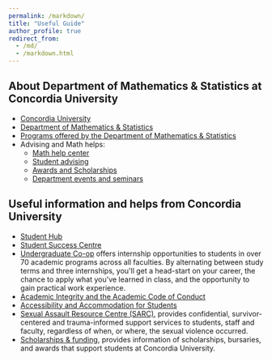 ```yaml
---
permalink: /markdown/
title: "Useful Guide"
author_profile: true
redirect_from: 
  - /md/
  - /markdown.html
---
```


## About Department of Mathematics & Statistics at Concordia University

* [Concordia University]()
* [Department of Mathematics & Statistics](https://www.concordia.ca/artsci/math-stats.html)
* [Programs offered by the Department of Mathematics & Statistics](https://www.concordia.ca/artsci/math-stats/programs.html)
* Advising and Math helps:
  * [Math help center](https://www.concordia.ca/artsci/math-stats/services/math-help-centre.html)
  * [Student advising](https://www.concordia.ca/artsci/math-stats/services/advising.html)
  * [Awards and Scholarships](https://www.concordia.ca/artsci/math-stats/programs/awards-scholarships.html)
  * [Department events and seminars](https://www.concordia.ca/artsci/math-stats/events.html)

## Useful information and helps from Concordia University

* [Student Hub](https://www.concordia.ca/students.html)
* [Student Success Centre](https://www.concordia.ca/students/success.html)
* [Undergraduate Co-op](https://www.concordia.ca/academics/co-op/programs/undergraduate.html) offers internship opportunities to students in over 70 academic programs across all faculties. By alternating between study terms and three internships, you'll get a head-start on your career, the chance to apply what you've learned in class, and the opportunity to gain practical work experience.
* [Academic Integrity and the Academic Code of Conduct](https://www.concordia.ca/conduct/academic-integrity.html)
* [Accessibility and Accommodation for Students](https://www.concordia.ca/about/policies/spotlight/policy-on-accessibility-and-accommodation-for-students-and-employees-prvpa-14.html)
* [Sexual Assault Resource Centre (SARC)](https://www.concordia.ca/conduct/sexual-assault.html), provides confidential, survivor-centered and trauma-informed support services to students, staff and faculty, regardless of when, or where, the sexual violence occurred.
* [Scholarships & funding](https://www.concordia.ca/students/financial/scholarships-funding.html), provides information of scholarships, bursaries, and awards that support students at Concordia University.
